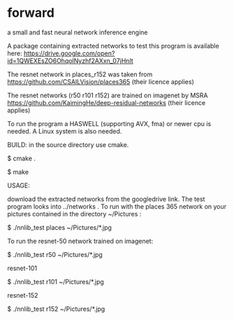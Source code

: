 # forward
a small and fast neural network inference engine

A package containing extracted networks to test this program is
available here: https://drive.google.com/open?id=1QWEXEsZO6OhqolNyzhf2AXxn_07jHnlt

The resnet network in places_r152 was taken from 
https://github.com/CSAILVision/places365 (their licence applies)

The resnet networks (r50 r101 r152) are trained on imagenet by MSRA  
https://github.com/KaimingHe/deep-residual-networks (their licence applies)


To run the program a HASWELL (supporting AVX, fma) or newer cpu is needed. A Linux system is also needed. 

BUILD:
in the source directory use cmake.

$ cmake .

$ make


USAGE: 

download the extracted networks from the googledrive link. The test program looks into ../networks .
To run with the places 365 network on your pictures contained in the directory ~/Pictures :

$ ./nnlib_test places ~/Pictures/*.jpg

To run the resnet-50 network trained on imagenet:

$ ./nnlib_test r50  ~/Pictures/*.jpg

resnet-101

$ ./nnlib_test r101  ~/Pictures/*.jpg

resnet-152

$ ./nnlib_test r152  ~/Pictures/*.jpg



